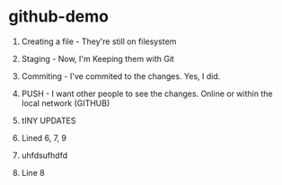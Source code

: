 # github-demo

1.  Creating a file - They're still on filesystem
2.  Staging - Now, I'm Keeping them with Git
3.  Commiting - I've commited to the changes. Yes, I did.


4.  PUSH - I want other people to see the changes. Online or within the local network (GITHUB)
5. tINY UPDATES
6. Lined 6, 7, 9
7. uhfdsufhdfd
8. Line 8
